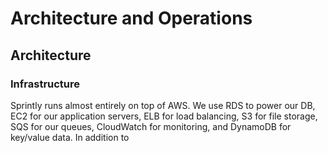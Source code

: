 # Architecture and Operations

## Architecture 

### Infrastructure

Sprintly runs almost entirely on top of AWS. We use RDS to power our DB, EC2 for our application servers, ELB for load 
balancing, S3 for file storage, SQS for our queues, CloudWatch for monitoring, and DynamoDB for key/value data. In 
addition to 

